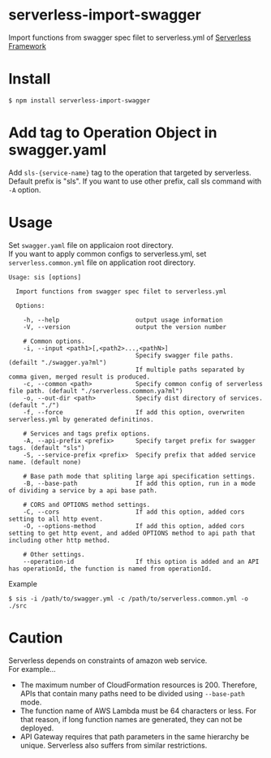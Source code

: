 # serverless-import-swagger
Import functions from swagger spec filet to serverless.yml of [Serverless Framework](https://serverless.com/)  

# Install

```
$ npm install serverless-import-swagger
```

# Add tag to Operation Object in swagger.yaml
Add `sls-{service-name}` tag to the operation that targeted by serverless.  
Default prefix is "sls". If you want to use other prefix, call sls command with `-A` option.  

# Usage
Set `swagger.yaml` file on applicaion root directory.  
If you want to apply common configs to serverless.yml, set `serverless.common.yml` file on application root directory.   

```
Usage: sis [options]

  Import functions from swagger spec filet to serverless.yml

  Options:

    -h, --help                     output usage information
    -V, --version                  output the version number

    # Common options.
    -i, --input <path1>[,<path2>...,<pathN>]
                                   Specify swagger file paths. (defailt "./swagger.ya?ml")
                                   If multiple paths separated by comma given, merged result is produced.
    -c, --common <path>            Specify common config of serverless file path. (default "./serverless.common.ya?ml")
    -o, --out-dir <path>           Specify dist directory of services. (default "./")
    -f, --force                    If add this option, overwriten serverless.yml by generated definitinos.

    # Services and tags prefix options.
    -A, --api-prefix <prefix>      Specify target prefix for swagger tags. (default "sls")
    -S, --service-prefix <prefix>  Specify prefix that added service name. (default none)

    # Base path mode that spliting large api specification settings.
    -B, --base-path                If add this option, run in a mode of dividing a service by a api base path.

    # CORS and OPTIONS method settings.
    -C, --cors                     If add this option, added cors setting to all http event.
    -O, --options-method           If add this option, added cors setting to get http event, and added OPTIONS method to api path that including other http method.

    # Other settings.
    --operation-id                 If this option is added and an API has operationId, the function is named from operationId.
```

Example
```
$ sis -i /path/to/swagger.yml -c /path/to/serverless.common.yml -o ./src
```

# Caution
Serverless depends on constraints of amazon web service.  
For example...

+ The maximum number of CloudFormation resources is 200. Therefore, APIs that contain many paths need to be divided using `--base-path` mode.
+ The function name of AWS Lambda must be 64 characters or less. For that reason, if long function names are generated, they can not be deployed.
+ API Gateway requires that path parameters in the same hierarchy be unique. Serverless also suffers from similar restrictions.
